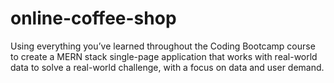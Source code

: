 # online-coffee-shop
Using everything you’ve learned throughout the Coding Bootcamp course to create a MERN stack single-page application that works with real-world data to solve a real-world challenge, with a focus on data and user demand.
